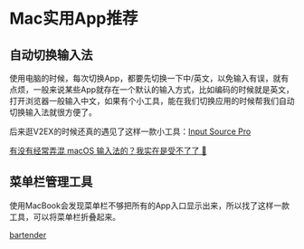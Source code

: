 # Mac实用App推荐

## 自动切换输入法
使用电脑的时候，每次切换App，都要先切换一下中/英文，以免输入有误，就有点烦，一般来说某些App就存在一个默认的输入方式，比如编码的时候就是英文，打开浏览器一般输入中文，如果有个小工具，能在我们切换应用的时候帮我们自动切换输入法就很方便了。

后来逛V2EX的时候还真的遇见了这样一款小工具：[Input Source Pro](https://inputsource.pro/)

[有没有经常弄混 macOS 输入法的？我实在是受不了了 😤](https://www.v2ex.com/t/866880)

## 菜单栏管理工具
使用MacBook会发现菜单栏不够把所有的App入口显示出来，所以找了这样一款工具，可以将菜单栏折叠起来。

[bartender](https://xclient.info/s/bartender.html#versions)
